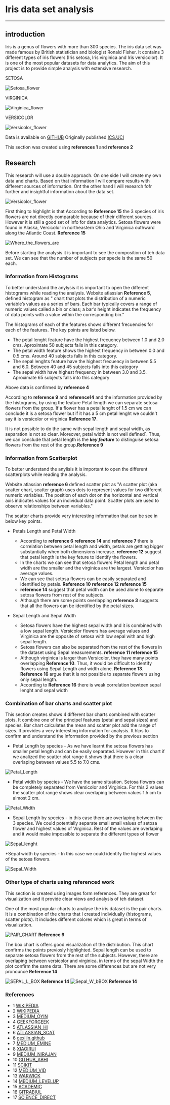 # Iris data set analysis

***

## introduction

Iris is a genus of flowers with more than 300 species.  The iris data set was made famous by British statistician and biologist Ronald Fisher. It contains 3 different types of iris flowers (Iris setosa, Iris virginica and Iris versicolor). It is one of the most popular datasets for data analytics. The aim of this project is to provide simple analysis with extensive research. 

SETOSA

![Setosa_flower](https://upload.wikimedia.org/wikipedia/commons/a/a7/Irissetosa1.jpg)

VIRGINICA

![Virginica_flower](https://upload.wikimedia.org/wikipedia/commons/thumb/f/f8/Iris_virginica_2.jpg/1200px-Iris_virginica_2.jpg)

VERSICOLOR

![Versicolor_flower](https://upload.wikimedia.org/wikipedia/commons/2/27/Blue_Flag%2C_Ottawa.jpg)



Data is available on [GITHUB](https://raw.githubusercontent.com/mwaskom/seaborn-data/master/iris.csv)
Originally published [ICS.UCI](https://archive.ics.uci.edu/dataset/53/iris)

This section was created using **references 1** and **reference 2**

## Research

This research will use a double approach. On one side I will create my own data and charts. Based on that information I will compare results with different sources of information. Ont the other hand I will research fofr further and insightful information about the data set.

![Versicolor_flower](https://editor.analyticsvidhya.com/uploads/51518iris%20img1.png)

First thing to highlight is that According to **Reference 15**  the 3 species of iris flowers are not directly comparable because of their different sources. However it is still a good set of info for data analytics. Setosa flowers were found in Alaska, Versicolor in northeastern Ohio and Virginica outhward along the Atlantic Coast. **Reference 15**

![Where_the_flowers_are](https://oup.silverchair-cdn.com/oup/backfile/Content_public/Journal/jrssig/18/6/10.1111_1740-9713.01589/1/m_sign_18_6_26_fig-2.jpeg?Expires=1718732637&Signature=PhfRbUxedr7JCJwotC34t5gVX1RUNYEvgnEwdMwl-ecTZ0haSxwV77nkcDxmWQPMEcBasdfit4veQhtsqtMM9iRzko7Bi8C3ym3I1T~DIZvyu2W196Br10aLeWhFelxSX7rsiRT20SHiRCzIOLT53b9CylMIkN7tmY92VzTobPHs1GDViQ28K-N4DcBiUBcq7YH4TPtR35fVzvBtEV2WR6aD0Bnkhvf4acShucMPyPEuIf6oj2yIYcTHc1pwzWB5~iIrarOOnEmdEd7EvXLHolnFcPW4-tCSjrojC6lz9Y6YbSk16YQFcZ9ntx3L0DWHniL0GzoA2OT~bBLdJqwIFw__&Key-Pair-Id=APKAIE5G5CRDK6RD3PGA)

Before starting the analysis it is important to see the composition of teh data set. We can see that the number of subjects per specie is the same 50 each.





### Information from Histograms 

To better understand the anylysis it is important to open the different histograms while reading the analysis.
Website atlassian **Reference 5**, defined histogram as " chart that plots the distribution of a numeric variable’s values as a series of bars. Each bar typically covers a range of numeric values called a bin or class; a bar’s height indicates the frequency of data points with a value within the corresponding bin."

The histograms of each of the features shows different frecuencies for each of the features. The key points are listed below.

* The petal lenght feature have the highest frecuency  between 1.0 and 2.0 cms. Aproximate 50 subjects falls in this category.
* The petal width feature shows the highest frequency in between 0.0 and 0.5 cms. Around 40 subjects falls in this category.
* The sepal lenghts feature have the highest frecuency in between 5.5 and 6.0. Between 40 and 45 subjects falls into this category
* The sepal width have highest frequency in between 3.0 and 3.5. Aproximate  65 subjects falls into this category

Above data is confirmed by **reference 4**

According to **reference 9** and **reference14** and  the information provided by the histograms, by using the feature Petal length we can separate setosa flowers from the group. If a flower has a petal lenght of 1.5 cm we can conclude it is a setosa flower but if it has a 5 cm petal lenght we couldn't say it is versicolor or virginica **Reference 17**. 

It is not possible to do the same with sepal length and sepal width, as separation is not so clear. Moreover, petal width is not well defined`. Thus, we can conclude that petal length is the ***key feature*** to distinguise setosa flowers from the rest of the group.**Reference 9** 


### Information from Scatterplot

To better understand the anylisis it is important to open the different scatterplots while reading the analysis.

Website atlassian **reference 6** defined scatter plot  as "A scatter plot (aka scatter chart, scatter graph) uses dots to represent values for two different numeric variables. The position of each dot on the horizontal and vertical axis indicates values for an individual data point. Scatter plots are used to observe relationships between variables."

The scatter charts provide very interesting information that can be see in below key points.

* Petals Length and Petal Width
    * According to **reference 6** **reference 14** and **reference 7** there is correlation between petal length and width, petals are getting bigger substantially when both dimensions increase. **reference 12** suggest that petal length  is the key feture to identify the flowers.
    * In the charts we can see that setosa flowers Petal length and petal width are the smaller and the virginica are the largest. Versicolor has average values. 
    * We can see that setosa flowers can be easily separated and identified by petals. **Reference 10** **reference 12** **reference 15**
    * **reference 14** suggest that petal width can be used alone to separate setosa flowers from rest of the subjects.
    * Although there are some points overlapping **reference 3** suggests that all the flowers can be identified by the petal sizes.

* Sepal Length and Sepal Width
    * Setosa flowers have the highest sepal width and it is combined with a low sepal length. Versicolor flowers has average values and Virginica are the opposite of setosa with low sepal with and high sepal length.
    * Setosa flowers can also be separated from the rest of the flowers in the dataset using Sepal measurements. **reference 11** **reference 15**
    * Although virginica is larger than Versicolor, they have many points overlapping **Reference 10**. Thus, it would be difficult to identify flowers using  Sepal Length and width alone. **Reference 13**. **Reference 16** argue that it is not possible to separate flowers using only sepal length.
    * According to **Reference 16** there is weak correlation bewteen sepal lenght and sepal width

### Combination of bar charts and scatter plot

This section creates shows 4 different bar charts combined with scatter plots. It combine one of the principel features (petal and sepal sizes) and species. Bar chart calculates the mean and scatter plot add the range of sizes. It provides a very interesting information for analysis. It hlps to confirm and understand the information provided by the previous section

* Petal Length by species - As we have learnt the setosa flowers has smaller petal length and can be easily separated. However in this chart if we analized the scatter plot range it shows that there is a clear overlaping between values 5.5 to 7.0 cms. 

![Petal_Length](https://github.com/RobAstur/Pands-Project/blob/main/Average%20Sepal%20Length%20by%20species%20%2B%20scatter%20plot.png)

* Petal width by species - We have the same situation. Setosa flowers can be completely separated from Versicolor and Virginica. For this 2 values the scatter plot range shows clear overlaping between values 1.5 cm to almost 2 cm.

![Petal_Width](https://github.com/RobAstur/Pands-Project/blob/main/Average%20petal%20width%20by%20species%20%2B%20scatterplot.png)

* Sepal Length by species - in this case there are overlaping between the 3 species. We could potentially separate small small values of setosa flower and highest values of Virginica. Rest of the values are overlaping and it would make impossible to separate the different types of flower

![Sepal_lenght](https://github.com/RobAstur/Pands-Project/blob/main/Average%20Sepal%20Length%20by%20species%20%2B%20scatter%20plot.png)

*Sepal width by species - In this case we could identify the highest values of the setosa flowers.

![Sepal_Width](https://github.com/RobAstur/Pands-Project/blob/main/Average%20Sepal%20Width%20by%20species%20%2B%20scatter%20plot.png)

###  Other type of charts using referenced work 



This section is created using images form references. They are great for visualization and it provide clear views and analysis of teh dataset.

One of the most popular charts to analyse the iris dataset is the pair charts. It is a combination of the charts that I created individually (histograms, scatter plots). It includes different colores which is great in terms of visualization. 


![PAIR_CHART](https://miro.medium.com/v2/resize:fit:720/format:webp/1*EC0wwBEYyc6nHbKfkdvn9g.png) **Reference 9**


The box chart is offers good visualization of the distribution. This chart confirms the points previosly highlighted. Sepal length can be used to separate setosa flowers from the rest of the subjects. However, there are overlaping between versicolor and virginica. in terms of the sepal Width the plot confirm the same data. There are some differences but are not very pronounce **Reference 14**


![SEPAL_L_BOX](https://miro.medium.com/v2/resize:fit:640/format:webp/1*bGDLQW129SZqhiE_wy8h4w.png) **Reference 14**
![Sepal_W_bBOX](https://miro.medium.com/v2/resize:fit:640/format:webp/1*qDBKrz-BPYvymnyQe1dOhw.png) **Reference 14**



### References

* 1  [WIKIPEDIA](https://en.wikipedia.org/wiki/Iris_(plant))
* 2  [WIKIPEDIA](https://en.wikipedia.org/wiki/Iris_flower_data_set)
* 3  [MEDIUM_OYIN](https://medium.com/@OyinWoyin/insights-from-the-iris-data-set-e149f0b6941f)
* 4  [GEEKFORGEEK](https://www.geeksforgeeks.org/exploratory-data-analysis-on-iris-dataset/)
* 5  [ATLASSIAN_HI](https://www.atlassian.com/data/charts/histogram-complete-guide#:~:text=What%20is%20a%20histogram%3F,value%20within%20the%20corresponding%20bin.)
* 6  [ATLASSIAN_SCAT](https://www.atlassian.com/data/charts/what-is-a-scatter-plot)
* 6  [gexijin.github](https://gexijin.github.io/learnR/step-into-r-programmingthe-iris-flower-dataset.html)
* 7  [MEDIUM_EMINE](https://eminebozkus.medium.com/exploring-the-iris-flower-dataset-4e000bcc266c)
* 8  [XIAOIRUI](https://xiaorui.site/Data-Mining-R/lecture/2.B_EDA_Vis.html)
* 9  [MEDIUM_NIRAJAN](https://medium.com/@nirajan.acharya666/exploratory-data-analysis-of-iris-dataset-9c0df76771df)
* 10 [GITHUB_ABHI](https://github.com/abhikumar22/Exploratory-Data-Analysis-on-IRIS-Dataset/blob/master/EDA_Flower.ipynb)
* 11 [SCIKIT](https://scikit-learn.org/stable/auto_examples/datasets/plot_iris_dataset.html#:~:text=Scatter%20Plot%20of%20the%20Iris%20dataset,-import%20matplotlib.pyplot&text=You%20can%20already%20see%20a,the%20Versicolor%20and%20Virginica%20types.)
* 12 [MEDIUM_VID](https://medium.com/analytics-vidhya/exploratory-data-analysis-iris-dataset-32d09a52f322)
* 13 [WARWICK](https://warwick.ac.uk/fac/sci/moac/people/students/peter_cock/r/iris_plots/)
* 14 [MEDIUM_LEVELUP](https://levelup.gitconnected.com/unveiling-the-mysteries-of-the-iris-dataset-a-comprehensive-analysis-and-machine-learning-f5c4f9dbcd6d)
* 15 [ACADEMIC](https://academic.oup.com/jrssig/article/18/6/26/7038520?login=false)
* 16 [GITRABIUL](https://gist.github.com/rabiulcste/33d985ab55820353181f9727a9496a81)
* 17 [SCIENCE_DIRECT](https://www.sciencedirect.com/topics/computer-science/iris-virginica)